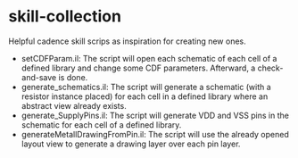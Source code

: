 # skill-collection
Helpful cadence skill scrips as inspiration for creating new ones.
* setCDFParam.il:
The script will open each schematic of each cell of a defined library and change some CDF parameters. Afterward, a check-and-save is done.
* generate_schematics.il:
The script will generate a schematic (with a resistor instance placed) for each cell in a defined library where an abstract view already exists.
* generate_SupplyPins.il:
The script will generate VDD and VSS pins in the schematic for each cell of a defined library.
* generateMetallDrawingFromPin.il:
The script will use the already opened layout view to generate a drawing layer over each pin layer.
